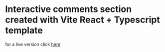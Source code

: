 # Interactive comments section created with Vite React + Typescript template

for a live version click [here](https://fem-interactive-comments-solution.netlify.app/)
